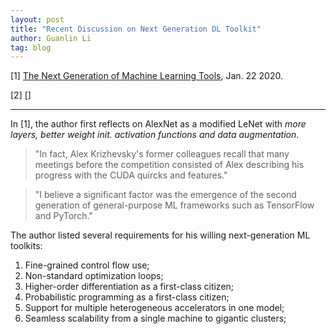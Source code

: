 ```yaml
---
layout: post
title: "Recent Discussion on Next Generation DL Toolkit"
author: Guanlin Li
tag: blog
---
```


[1] [The Next Generation of Machine Learning Tools](http://inoryy.com/post/next-gen-ml-tools/), Jan. 22 2020.

[2] []

---

In [1], the author first reflects on AlexNet as a modified LeNet with *more layers, better weight init. activation functions and data augmentation*.

> "In fact, Alex Krizhevsky's former colleagues recall that many meetings before the competition consisted of Alex describing his progress with the CUDA quircks and features."

> "I believe a significant factor was the emergence of the second generation of general-purpose ML frameworks such as TensorFlow and PyTorch."

The author listed several requirements for his willing next-generation ML toolkits:

1. Fine-grained control flow use;
2. Non-standard optimization loops;
3. Higher-order differentiation as a first-class citizen;
4. Probabilistic programming as a first-class citizen;
5. Support for multiple heterogeneous accelerators in one model;
6. Seamless scalability from a single machine to gigantic clusters;

